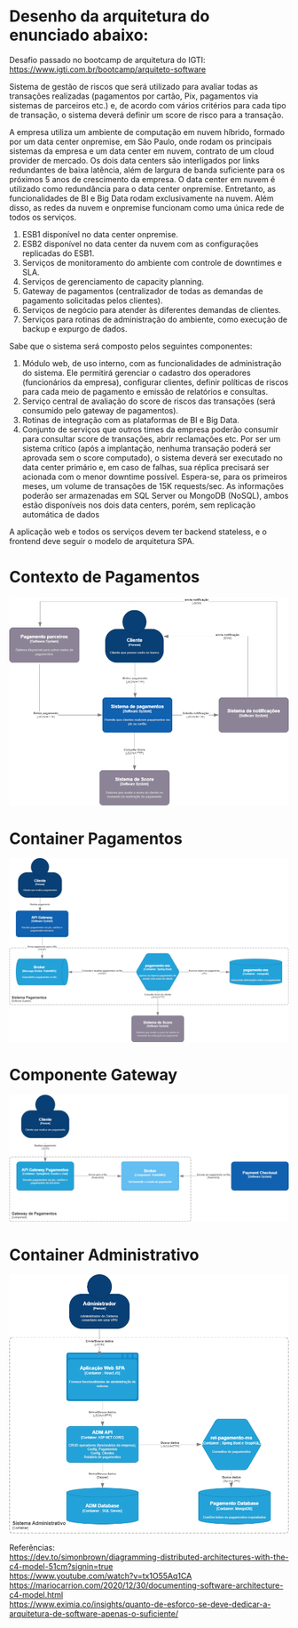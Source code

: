 # Desenho da arquitetura do enunciado abaixo:  

Desafio passado no bootcamp de arquitetura do IGTI: https://www.igti.com.br/bootcamp/arquiteto-software  

Sistema de gestão de riscos que será utilizado para avaliar todas as transações realizadas (pagamentos por cartão, Pix, pagamentos via sistemas de parceiros etc.) e, de acordo 
com vários critérios para cada tipo de transação, o sistema deverá definir um score de risco para a transação.  

A empresa utiliza um ambiente de computação em nuvem híbrido, formado por um data 
center onpremise, em São Paulo, onde rodam os principais sistemas da empresa e um data 
center em nuvem, contrato de um cloud provider de mercado. Os dois data centers são 
interligados por links redundantes de baixa latência, além de largura de banda suficiente 
para os próximos 5 anos de crescimento da empresa. O data center em nuvem é utilizado 
como redundância para o data center onpremise. Entretanto, as funcionalidades de BI e Big 
Data rodam exclusivamente na nuvem. Além disso, as redes da nuvem e onpremise 
funcionam como uma única rede de todos os serviços.  

1. ESB1 disponível no data center onpremise.
2. ESB2 disponível no data center da nuvem com as configurações replicadas do 
ESB1.
3. Serviços de monitoramento do ambiente com controle de downtimes e SLA.
4. Serviços de gerenciamento de capacity planning.
5. Gateway de pagamentos (centralizador de todas as demandas de pagamento 
solicitadas pelos clientes).
6. Serviços de negócio para atender às diferentes demandas de clientes.
7. Serviços para rotinas de administração do ambiente, como execução de backup e 
expurgo de dados.  

Sabe que o sistema será composto pelos seguintes componentes:  

1. Módulo web, de uso interno, com as funcionalidades de administração do sistema. 
Ele permitirá gerenciar o cadastro dos operadores (funcionários da empresa), 
configurar clientes, definir políticas de riscos para cada meio de pagamento e 
emissão de relatórios e consultas.
2. Serviço central de avaliação do score de riscos das transações (será consumido pelo 
gateway de pagamentos).
3. Rotinas de integração com as plataformas de BI e Big Data.
4. Conjunto de serviços que outros times da empresa poderão consumir para consultar 
score de transações, abrir reclamações etc.
Por ser um sistema crítico (após a implantação, nenhuma transação poderá ser aprovada 
sem o score computado), o sistema deverá ser executado no data center primário e, em 
caso de falhas, sua réplica precisará ser acionada com o menor downtime possível.
Espera-se, para os primeiros meses, um volume de transações de 15K requests/sec. 
As informações poderão ser armazenadas em SQL Server ou MongoDB (NoSQL), ambos 
estão disponíveis nos dois data centers, porém, sem replicação automática de dados  

A aplicação web e todos os serviços devem ter backend stateless, e o frontend deve seguir 
o modelo de arquitetura SPA.  

# Contexto de Pagamentos
![alt text](https://github.com/Fsalvador91/arquitetura-pagamentos-C4/blob/main/Contexto%20Pagamentos.drawio.png?raw=true)  
# Container Pagamentos
![alt text](https://github.com/Fsalvador91/arquitetura-pagamentos-C4/blob/main/Container%20Pagamentos.drawio.png?raw=true)  
# Componente Gateway  
![alt text](https://github.com/Fsalvador91/arquitetura-pagamentos-C4/blob/main/Container%20Gateway%20Pagamentos.drawio.png?raw=true)
# Container Administrativo
![alt text](https://github.com/Fsalvador91/arquitetura-pagamentos-C4/blob/main/Container_Administrador.drawio.png?raw=true)  

Referências:  
https://dev.to/simonbrown/diagramming-distributed-architectures-with-the-c4-model-51cm?signin=true  
https://www.youtube.com/watch?v=tx1O55Aq1CA  
https://mariocarrion.com/2020/12/30/documenting-software-architecture-c4-model.html  
https://www.eximia.co/insights/quanto-de-esforco-se-deve-dedicar-a-arquitetura-de-software-apenas-o-suficiente/
